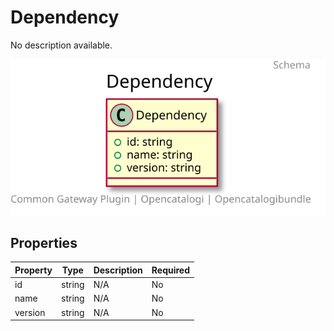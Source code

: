 # Dependency

No description available.

![Class Diagram](https://github.com/OpenCatalogi/OpenCatalogiBundle/blob/documentation/docs/schema/Dependency.svg)

## Properties

| Property | Type | Description | Required |
|----------|------|-------------|----------|
| id | string | N/A | No |
| name | string | N/A | No |
| version | string | N/A | No |
